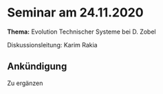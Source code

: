 # Seminar am 24.11.2020

__Thema:__ Evolution Technischer Systeme bei D. Zobel

Diskussionsleitung: Karim Rakia

## Ankündigung

Zu ergänzen
